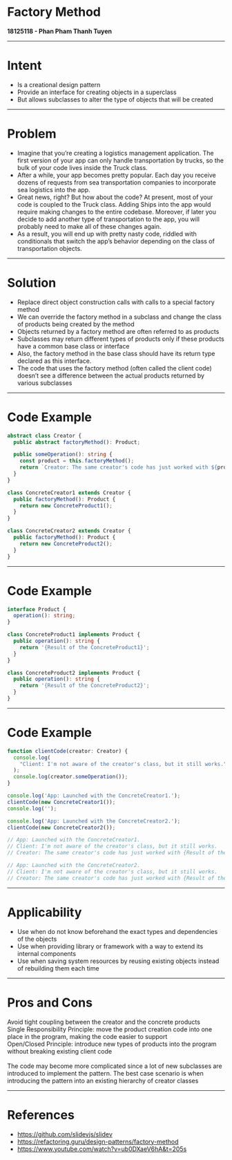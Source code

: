 # Factory Method

**18125118 - Phan Pham Thanh Tuyen**

---

# Intent

- Is a creational design pattern
- Provide an interface for creating objects in a superclass
- But allows subclasses to alter the type of objects that will be created

---

# Problem

- Imagine that you’re creating a logistics management application. The first version of your app can only handle transportation by trucks, so the bulk of your code lives inside the Truck class.
- After a while, your app becomes pretty popular. Each day you receive dozens of requests from sea transportation companies to incorporate sea logistics into the app.
- Great news, right? But how about the code? At present, most of your code is coupled to the Truck class. Adding Ships into the app would require making changes to the entire codebase. Moreover, if later you decide to add another type of transportation to the app, you will probably need to make all of these changes again.
- As a result, you will end up with pretty nasty code, riddled with conditionals that switch the app’s behavior depending on the class of transportation objects.

---

# Solution

- Replace direct object construction calls with calls to a special factory method
- We can override the factory method in a subclass and change the class of products being created by the method
- Objects returned by a factory method are often referred to as products
- Subclasses may return different types of products only if these products have a common base class or interface
- Also, the factory method in the base class should have its return type declared as this interface.
- The code that uses the factory method (often called the client code) doesn’t see a difference between the actual products returned by various subclasses

---

# Code Example <uil-java-script class="text-yellow-400" />

```ts {all|1|2|4-7|6|10|11-13|16|17-19|all}
abstract class Creator {
  public abstract factoryMethod(): Product;

  public someOperation(): string {
    const product = this.factoryMethod();
    return `Creator: The same creator's code has just worked with ${product.operation()}`;
  }
}

class ConcreteCreator1 extends Creator {
  public factoryMethod(): Product {
    return new ConcreteProduct1();
  }
}

class ConcreteCreator2 extends Creator {
  public factoryMethod(): Product {
    return new ConcreteProduct2();
  }
}
```

---

# Code Example <uil-java-script class="text-yellow-400" />

```ts {all|1-3|5|6-8|11|12-14|all}
interface Product {
  operation(): string;
}

class ConcreteProduct1 implements Product {
  public operation(): string {
    return '{Result of the ConcreteProduct1}';
  }
}

class ConcreteProduct2 implements Product {
  public operation(): string {
    return '{Result of the ConcreteProduct2}';
  }
}
```

---

# Code Example <uil-java-script class="text-yellow-400" />

```ts {all|8,15|9|1|2-4,16|5,17|10,18|12,19|1|2-4,20|5,21|all}
function clientCode(creator: Creator) {
  console.log(
    "Client: I'm not aware of the creator's class, but it still works."
  );
  console.log(creator.someOperation());
}

console.log('App: Launched with the ConcreteCreator1.');
clientCode(new ConcreteCreator1());
console.log('');

console.log('App: Launched with the ConcreteCreator2.');
clientCode(new ConcreteCreator2());

// App: Launched with the ConcreteCreator1.
// Client: I'm not aware of the creator's class, but it still works.
// Creator: The same creator's code has just worked with {Result of the ConcreteProduct1}

// App: Launched with the ConcreteCreator2.
// Client: I'm not aware of the creator's class, but it still works.
// Creator: The same creator's code has just worked with {Result of the ConcreteProduct2}
```

---

# Applicability

- Use when do not know beforehand the exact types and dependencies of the objects
- Use when providing library or framework with a way to extend its internal components
- Use when saving system resources by reusing existing objects instead of rebuilding them each time

---

# Pros and Cons

<uim-check class="text-green-400" /> Avoid tight coupling between the creator and the concrete products<br />
<uim-check class="text-green-400" /> Single Responsibility Principle: move the product creation code into one place in the program, making the code easier to support<br />
<uim-check class="text-green-400" /> Open/Closed Principle: introduce new types of products into the program without breaking existing client code<br />
<br />
<uim-multiply class="text-red-400" /> The code may become more complicated since a lot of new subclasses are introduced to implement the pattern. The best case scenario is when introducing the pattern into an existing hierarchy of creator classes

---

# References

- https://github.com/slidevjs/slidev
- https://refactoring.guru/design-patterns/factory-method
- https://www.youtube.com/watch?v=ub0DXaeV6hA&t=205s
